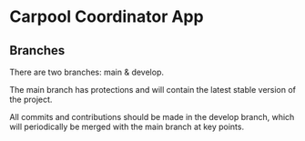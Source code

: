# Carpool Coordinator App

## Branches
There are two branches: main & develop.

The main branch has protections and will contain the latest stable version of the project. 

All commits and contributions should be made in the develop branch, which will periodically be merged with the main branch at key points.
